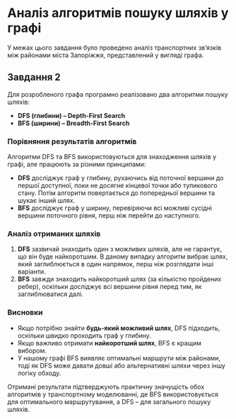 # Аналіз алгоритмів пошуку шляхів у графі

У межах цього завдання було проведено аналіз транспортних зв’язків між районами міста Запоріжжя, представлений у вигляді графа.

## Завдання 2

Для розробленого графа програмно реалізовано два алгоритми пошуку шляхів:

- **DFS (глибини) – Depth-First Search**
- **BFS (ширини) – Breadth-First Search**

### Порівняння результатів алгоритмів

Алгоритми DFS та BFS використовуються для знаходження шляхів у графі, але працюють за різними принципами:

- **DFS** досліджує граф у глибину, рухаючись від поточної вершини до першої доступної, поки не досягне кінцевої точки або тупикового стану. Потім алгоритм повертається до попередньої вершини та шукає інший шлях.
- **BFS** досліджує граф у ширину, перевіряючи всі можливі сусідні вершини поточного рівня, перш ніж перейти до наступного.

### Аналіз отриманих шляхів

1. **DFS** зазвичай знаходить один з можливих шляхів, але не гарантує, що він буде найкоротшим. В даному випадку алгоритм вибрає шлях, який заглиблюється в один напрямок, перш ніж розглядати інші варіанти.
2. **BFS** завжди знаходить найкоротший шлях (за кількістю пройдених ребер), оскільки досліджує всі вершини рівня перед тим, як заглиблюватися далі.

### Висновки

- Якщо потрібно знайти **будь-який можливий шлях**, DFS підходить, оскільки швидко проходить граф у глибину.
- Якщо важливо отримати **найкоротший шлях**, BFS є кращим вибором.
- У нашому графі BFS виявляє оптимальні маршрути між районами, тоді як DFS може давати довші або альтернативні шляхи через іншу логіку обходу.

Отримані результати підтверджують практичну значущість обох алгоритмів у транспортному моделюванні, де BFS використовується для оптимального маршрутування, а DFS – для загального пошуку шляхів.

